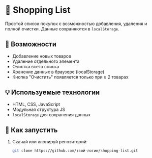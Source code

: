 # 🛒 Shopping List

Простой список покупок с возможностью добавления, удаления и полной очистки. Данные сохраняются в `localStorage`.

## 🔧 Возможности

- Добавление новых товаров
- Удаление отдельного элемента
- Очистка всего списка
- Хранение данных в браузере (localStorage)
- Кнопка "Очистить" появляется только при ≥ 2 товарах

## 💡 Используемые технологии

- HTML, CSS, JavaScript
- Модульная структура JS
- `localStorage` для сохранения данных

## 🚀 Как запустить

1. Скачай или клонируй репозиторий:
   ```bash
   git clone https://github.com/твой-логин/shopping-list.git
